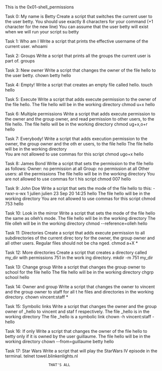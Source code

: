 This is the 0x01-shell_permissions 

Task 0: My name is Betty
     Create a script that switches the current user to the user betty.
     You should use exactly 8 characters for your command (+1 character for the new line)
     You can assume that the user betty will exist when we will run your script
     	 su betty
	 
Task 1: Who am I
     Write a script that prints the effective username of the current user.
     	   whoami
	   
Task 2: Groups
     Write a script that prints all the groups the current user is part of.
     	   groups
	   
Task 3: New owner
     Write a script that changes the owner of the file hello to the user betty.
     	   chown betty hello
	   
Task 4: Empty!
     Write a script that creates an empty file called hello.
     	   touch hello
	   
Task 5: Execute
     Write a script that adds execute permission to the owner of the file hello.
     The file hello will be in the working directory
     	 chmod u+x hello
	 
Task 6: Multiple permissions
     Write a script that adds execute permission to the owner and the group owner, and read	permission to other users, to the file hello.
     The file hello will be in the working directory
     	 chmod ug+x,o+r hello
	 
Task 7: Everybody!
     Write a script that adds execution permission to the owner, the group owner and the oth	er users, to the file hello
     The file hello will be in the working directory  
     You are not allowed to use commas for this script
    	chmod ugo+x hello
	
Task 8: James Bond
     Write a script that sets the permission to the file hello as follows:
     Owner: no permission at all
     Group: no permission at all
     Other users: all the permissions
     The file hello will be in the working directory You are not allowed to use commas for t	his script
     	 chmod 007 hello
	 
Task 9: John Doe
     Write a script that sets the mode of the file hello to this:
     -rwxr-x-wx 1 julien julien 23 Sep 20 14:25 hello
     The file hello will be in the working directory
     You are not allowed to use commas for this script
     	 chmod 753 hello
	 
Task 10: Look in the mirror
     Write a script that sets the mode of the file hello the same as olleh’s mode.
     The file hello will be in the working directory
     The file olleh will be in the working directory
     	 chmod --reference=olleh hello
	 
Task 11: Directories
     Create a script that adds execute permission to all subdirectories of the current direc	tory for the owner, the group owner and all other users. Regular files should not be cha    nged.
     	 chmod a+X *
	 
Task 12: More directories
     Create a script that creates a directory called my_dir with permissions 751 in the work	ing directory.
     	    mkdir -m 751 my_dir
	    
Task 13: Change group
     Write a script that changes the group owner to school for the file hello
     The file hello will be in the working directory
     	 chgrp school hello
	 
Task 14: Owner and group
     Write a script that changes the owner to vincent and the group owner to staff for all t	he files and directories in the working directory.
     	   chown vincent:staff *
	   
Task 15: Symbolic links
     Write a script that changes the owner and the group owner of _hello to vincent and staf	f respectively.
     The file _hello is in the working directory
     The file _hello is a symbolic link
     	 chown -h vincent:staff -hello
	 
Task 16: If only
     Write a script that changes the owner of the file hello to betty only if it is owned by	the user guillaume.
     The file hello will be in the working directory
     	 chown --from=guillaume betty hello
	 
Task 17: Star Wars
     Write a script that will play the StarWars IV episode in the terminal.
     	   telnet towel.blinkenlights.nl

						THAT'S ALL